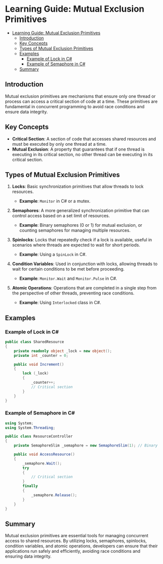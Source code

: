 # Learning Guide: Mutual Exclusion Primitives

- [Learning Guide: Mutual Exclusion Primitives](#learning-guide-mutual-exclusion-primitives)
  - [Introduction](#introduction)
  - [Key Concepts](#key-concepts)
  - [Types of Mutual Exclusion Primitives](#types-of-mutual-exclusion-primitives)
  - [Examples](#examples)
    - [Example of Lock in C#](#example-of-lock-in-c)
    - [Example of Semaphore in C#](#example-of-semaphore-in-c)
  - [Summary](#summary)

## Introduction

Mutual exclusion primitives are mechanisms that ensure only one thread or process can access a critical section of code at a time. These primitives are fundamental in concurrent programming to avoid race conditions and ensure data integrity.

## Key Concepts

- **Critical Section**: A section of code that accesses shared resources and must be executed by only one thread at a time.
- **Mutual Exclusion**: A property that guarantees that if one thread is executing in its critical section, no other thread can be executing in its critical section.

## Types of Mutual Exclusion Primitives

1. **Locks**: Basic synchronization primitives that allow threads to lock resources.
   - **Example**: `Monitor` in C# or a mutex.
  
2. **Semaphores**: A more generalized synchronization primitive that can control access based on a set limit of resources.
   - **Example**: Binary semaphores (0 or 1) for mutual exclusion, or counting semaphores for managing multiple resources.

3. **Spinlocks**: Locks that repeatedly check if a lock is available, useful in scenarios where threads are expected to wait for short periods.
   - **Example**: Using a `SpinLock` in C#.

4. **Condition Variables**: Used in conjunction with locks, allowing threads to wait for certain conditions to be met before proceeding.
   - **Example**: `Monitor.Wait` and `Monitor.Pulse` in C#.

5. **Atomic Operations**: Operations that are completed in a single step from the perspective of other threads, preventing race conditions.
   - **Example**: Using `Interlocked` class in C#.

## Examples

### Example of Lock in C#

```csharp
public class SharedResource
{
    private readonly object _lock = new object();
    private int _counter = 0;

    public void Increment()
    {
        lock (_lock)
        {
            _counter++;
            // Critical section
        }
    }
}
```

### Example of Semaphore in C#

```csharp
using System;
using System.Threading;

public class ResourceController
{
    private SemaphoreSlim _semaphore = new SemaphoreSlim(1); // Binary semaphore

    public void AccessResource()
    {
        _semaphore.Wait();
        try
        {
            // Critical section
        }
        finally
        {
            _semaphore.Release();
        }
    }
}
```

## Summary

Mutual exclusion primitives are essential tools for managing concurrent access to shared resources. By utilizing locks, semaphores, spinlocks, condition variables, and atomic operations, developers can ensure that their applications run safely and efficiently, avoiding race conditions and ensuring data integrity.
